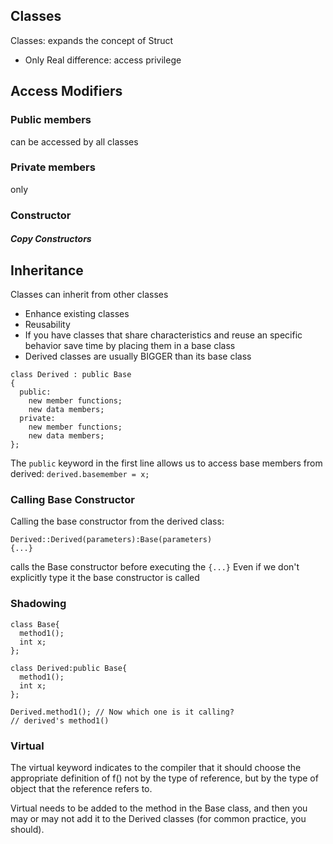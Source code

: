 ## Classes
Classes: expands the concept of Struct
- Only Real difference: access privilege

## Access Modifiers
### Public members
can be accessed by all classes
### Private members
only
### Constructor
##### Copy Constructors

## Inheritance
Classes can inherit from other classes
- Enhance existing classes
- Reusability
- If you have classes that share characteristics and reuse an specific behavior save time by placing them in a base class
- Derived classes are usually BIGGER than its base class

```
class Derived : public Base
{
  public:
    new member functions;
    new data members;
  private:
    new member functions;
    new data members;
};
```
The `public`  keyword in the first line allows us to access base members from derived: `derived.basemember = x;`

### Calling Base Constructor
Calling the base constructor from the derived class:
```
Derived::Derived(parameters):Base(parameters)
{...}
```
calls the Base constructor before executing the `{...}`
Even if we don't explicitly type it the base constructor is called

### Shadowing
```
class Base{
  method1();
  int x;
};

class Derived:public Base{
  method1();
  int x;
};

Derived.method1(); // Now which one is it calling?
// derived's method1()
```

### Virtual

The virtual keyword indicates to the compiler that it should choose the appropriate definition of f() not by the type of reference, but by the type of object that the reference refers to.

Virtual needs to be added to the method in the
Base class, and then you may or may not add it
to the Derived classes (for common practice, you
  should).
